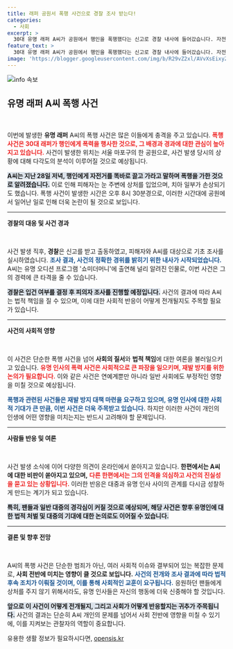 ```yaml
---
title: 래퍼 공원서 폭행 사건으로 경찰 조사 받는다!
categories:
  - 사회
excerpt: >
  30대 유명 래퍼 A씨가 공원에서 행인을 폭행했다는 신고로 경찰 내사에 들어갔습니다. 자전거 관련 언쟁 끝에 벌어진 사건에 피해자는 중상을 입었으며, A씨는 쇼미더머니 등에서 이름을 날린 인물입니다. 사건의 전말은? 클릭해서 확인하세요!
feature_text: >
  30대 유명 래퍼 A씨가 공원에서 행인을 폭행했다는 신고로 경찰 내사에 들어갔습니다. 자전거 관련 언쟁 끝에 벌어진 사건에 피해자는 중상을 입었으며, A씨는 쇼미더머니 등에서 이름을 날린 인물입니다. 사건의 전말은? 클릭해서 확인하세요!
image: 'https://blogger.googleusercontent.com/img/b/R29vZ2xl/AVvXsEixyZcFfHzMRdzZMjFBmAUKJYCLCGyLL1o632UiGVXcaFdKo_bkvkuCioo0uUKlGfBVcT3P84aROyZIXSBEx3Aw5nCQ3pTgDom1WDC4m8eifvWiAmWEEVb4x6G_l8C0QH225ldMjyaFvpxGEBGNO37VmDTDMHGhJPq73UglMfDca1-0aw/s1600/blogspot.png'
---
```


<p><img src="https://blogger.googleusercontent.com/img/b/R29vZ2xl/AVvXsEixyZcFfHzMRdzZMjFBmAUKJYCLCGyLL1o632UiGVXcaFdKo_bkvkuCioo0uUKlGfBVcT3P84aROyZIXSBEx3Aw5nCQ3pTgDom1WDC4m8eifvWiAmWEEVb4x6G_l8C0QH225ldMjyaFvpxGEBGNO37VmDTDMHGhJPq73UglMfDca1-0aw/s1600/blogspot.png" alt="info 속보" /></p>

<h2 data-ke-size="size26">유명 래퍼 A씨 폭행 사건</h2>

<p data-ke-size="size16">&nbsp;</p>

<p>이번에 발생한 <b>유명 래퍼</b> A씨의 폭행 사건은 많은 이들에게 충격을 주고 있습니다. <b><span style="color: #ee2323;">폭행 사건은 30대 래퍼가 행인에게 폭력을 행사한 것으로, 그 배경과 경과에 대한 관심이 높아지고 있습니다.</span></b> 사건이 발생한 위치는 서울 마포구의 한 공원으로, 사건 발생 당시의 상황에 대해 다각도의 분석이 이루어질 것으로 예상됩니다.</p>

<p><b><span style="background-color: #21538527;">A씨는 지난 28일 저녁, 행인에게 자전거를 똑바로 끌고 가라고 말하며 폭행을 가한 것으로 알려졌습니다.</span></b> 이로 인해 피해자는 눈 주변에 상처를 입었으며, 치아 일부가 손상되기도 했습니다. 폭행 사건이 발생한 시간은 오후 8시 30분경으로, 이러한 시간대에 공원에서 일어난 일로 인해 더욱 논란이 될 것으로 보입니다.</p>

<hr />

<p><b>경찰의 대응 및 사건 경과</b></p>

<p data-ke-size="size16">&nbsp;</p>

<p>사건 발생 직후, <b>경찰</b>은 신고를 받고 출동하였고, 피해자와 A씨를 대상으로 기초 조사를 실시하였습니다. <b><span style="color: #1a5490;">조사 결과, 사건의 정확한 경위를 밝히기 위한 내사가 시작되었습니다.</span></b> A씨는 유명 오디션 프로그램 '쇼미더머니'에 출연해 널리 알려진 인물로, 이번 사건은 그의 경력에 큰 타격을 줄 수 있습니다. </p>

<p><b><span style="background-color: #21538527;">경찰은 입건 여부를 결정 후 피의자 조사를 진행할 예정입니다.</span></b> 사건의 결과에 따라 A씨는 법적 책임을 질 수 있으며, 이에 대한 사회적 반응이 어떻게 전개될지도 주목할 필요가 있습니다. </p>

<hr />

<p><b>사건의 사회적 영향</b></p>

<p data-ke-size="size16">&nbsp;</p>

<p>이 사건은 단순한 폭행 사건을 넘어 <b>사회의 질서</b>와 <b>법적 책임</b>에 대한 여론을 불러일으키고 있습니다. <b><span style="color: #ee2323;">유명 인사의 폭력 사건은 사회적으로 큰 파장을 일으키며, 재발 방지를 위한 논의가 필요합니다.</span></b> 이와 같은 사건은 연예계뿐만 아니라 일반 사회에도 부정적인 영향을 미칠 것으로 예상됩니다.</p>

<p><b><span style="color: #1a5490;">폭행과 관련된 사건들은 재발 방지 대책 마련을 요구하고 있으며, 유명 인사에 대한 사회적 기대가 큰 만큼, 이번 사건은 더욱 주목받고 있습니다.</span></b> 하지만 이러한 사건이 개인의 인생에 어떤 영향을 미치는지는 반드시 고려해야 할 문제입니다.</p>

<hr />

<p><b>사람들 반응 및 여론</b></p>

<p data-ke-size="size16">&nbsp;</p>

<p>사건 발생 소식에 이어 다양한 의견이 온라인에서 쏟아지고 있습니다. <b>한편에서는 A씨에 대한 비판이 쏟아지고 있으며,</b> <b><span style="color: #ee2323;">다른 한편에서는 그의 인격을 의심하고 사건의 진실성을 묻고 있는 상황입니다.</span></b> 이러한 반응은 대중과 유명 인사 사이의 관계를 다시금 성찰하게 만드는 계기가 되고 있습니다.</p>

<p><b><span style="background-color: #21538527;">특히, 팬들과 일반 대중의 경각심이 커질 것으로 예상되며, 해당 사건은 향후 유명인에 대한 법적 처벌 및 대중의 기대에 대한 논의로도 이어질 수 있습니다.</span></b> </p>

<hr />

<p><b>결론 및 향후 전망</b></p>

<p data-ke-size="size16">&nbsp;</p>

<p>A씨의 폭행 사건은 단순한 범죄가 아닌, 여러 사회적 이슈와 결부되어 있는 복잡한 문제로, <b>사회 전반에 미치는 영향이 클 것으로 보입니다.</b> <b><span style="color: #1a5490;">사건의 전개와 조사 결과에 따라 법적 후속 조치가 이뤄질 것이며, 이를 통해 사회적인 교훈이 요구됩니다.</span></b> 응원하던 팬들에게 상처를 주지 않기 위해서라도, 유명 인사들은 자신의 행동에 더욱 신중해야 할 것입니다.</p>

<p><b><span style="background-color: #21538527;">앞으로 이 사건이 어떻게 전개될지, 그리고 사회가 어떻게 반응할지는 귀추가 주목됩니다.</span></b> 사건의 결과는 단순히 A씨 개인의 문제를 넘어서 사회 전반에 영향을 미칠 수 있기에, 이를 지켜보는 관찰자의 역할이 중요합니다.</p>
유용한 생활 정보가 필요하시다면, <a href="https://opensis.kr" rel="dofollow">opensis.kr</a>


